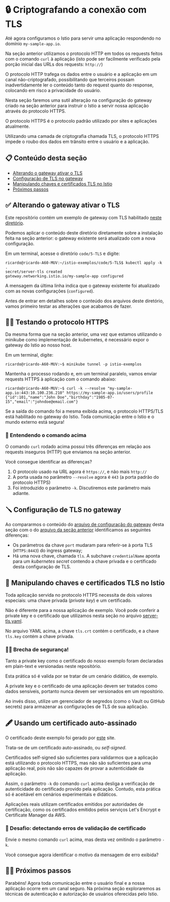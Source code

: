 # 🔒 Criptografando a conexão com TLS

Até agora configuramos o Istio para servir uma aplicação respondendo no domínio `my-sample-app.io`.

Na seção anterior utilizamos o protocolo HTTP em todos os requests feitos com o comando `curl` à aplicação
(isto pode ser facilmente verificado pela porção inicial das URLs dos requests: `http://`)

O protocolo HTTP trafega os dados entre o usuário e a aplicação em um canal não-criptografado, possibilitando
que terceiros possam inadvertidamente ler o conteúdo tanto do request quanto do response, colocando em
risco a privacidade do usuário.

Nesta seção faremos uma sutil alteração na configuração do gateway criado na seção anterior para
instruir o Istio a servir nossa aplicação através do protocolo HTTPS.

O protocolo HTTPS é o protocolo padrão utilizado por sites e aplicações atualmente.

Utilizando uma camada de criptografia chamada TLS, o protocolo HTTPS impede o roubo dos dados em trânsito entre
o usuário e a aplicação.

## 📋 Conteúdo desta seção

* [Alterando o gateway ativar o TLS](#alterando_gateway)
* [Configuração de TLS no gateway](#configuracao)
* [Manipulando chaves e certificados TLS no Istio](#chaves_certificados)
* [Próximos passos](#proximos_passos)

## <a name="alterando_gateway"></a> ✅ Alterando o gateway ativar o TLS

Este repositório contém um exemplo de gateway com TLS habilitado [neste diretório](https://github.com/ribaptista/istio-exemplos/tree/main/code/5-TLS).

Podemos aplicar o conteúdo deste diretório diretamente sobre a instalação feita na seção anterior: o gateway existente será atualizado com a nova configuração.

Em um terminal, acesse o diretório `code/5-TLS` e digite:

```console
ricardo@ricardo-A60-MUV:~/istio-exemplos/code/5-TLS$ kubectl apply -k .
secret/server-tls created
gateway.networking.istio.io/my-sample-app configured
```

A mensagem da última linha indica que o gateway existente foi atualizado com as novas configurações (`configured`).

Antes de entrar em detalhes sobre o conteúdo dos arquivos deste diretório, vamos primeiro testar as alterações que acabamos de fazer.

## 🧑‍🔬 Testando o protocolo HTTPS

Da mesma forma que na seção anterior, uma vez que estamos utilizando o minikube como implementação de kubernetes,
é necessário expor o gateway do Istio ao nosso host.

Em um terminal, digite:

```console
ricardo@ricardo-A60-MUV:~$ minikube tunnel -p istio-exemplos
```

Mantenha o processo rodando e, em um terminal paralelo, vamos enviar requests HTTPS à aplicação com o comando abaixo:

```console
ricardo@ricardo-A60-MUV:~$ curl -k --resolve "my-sample-app.io:443:10.100.236.210" https://my-sample-app.io/users/profile
{"id":101,"name":"John Doe","birthday":"1985-07-15","email":"johndoe@email.com"}
```

Se a saída do comando foi a mesma exibida acima, o protocolo HTTPS/TLS está habilitado no gateway do Istio. 
Toda comunicação entre o Istio e o mundo externo está segura!

### 🧠 Entendendo o comando acima

O comando `curl` rodado acima possui três diferenças em relação aos requests inseguros (HTTP) que enviamos na seção anterior.

Você consegue identificar as diferenças?

1. O protocolo usado na URL agora é `https://`, e não mais `http://`
2. A porta usada no parâmetro `--resolve` agora é `443` (a porta padrão do protocolo HTTPS)
3. Foi introduzido o parâmetro `-k`. Discutiremos este parâmetro mais adiante.

## <a name="configuracao"></a> 🪛 Configuração de TLS no gateway 

Ao compararmos o conteúdo do [arquivo de configuração do gateway](code/5-TLS/gateway.yaml) desta seção com
o do [arquivo da seção anterior](code/4-Gateway/gateway.yaml) identificamos as seguintes diferenças:

* Os parâmetros da chave `port` mudaram para referir-se à porta TLS (`HTTPS:8443`) do ingress gateway;
* Há uma nova chave, chamada `tls`. A subchave `credentialName` aponta para um *kubernetes secret* contendo 
a chave privada e o certificado desta configuração de TLS.

## <a name="chaves_certificados"></a> 🔐 Manipulando chaves e certificados TLS no Istio

Toda aplicação servida no protocolo HTTPS necessita de dois valores especiais: uma chave privada (*private key*) e um certificado.

Não é diferente para a nossa aplicação de exemplo. 
Você pode conferir a private key e o certificado que utilizamos nesta seção no arquivo [server-tls.yaml](code/5-TLS/server-tls.yaml).

No arquivo YAML acima, a chave `tls.crt` contém o certificado, e a chave `tls.key` contém a chave privada.

### 🛑🤚 Brecha de segurança!

Tanto a private key como o certificado do nosso exemplo foram declaradas em plain-text e versionadas neste repositório.

Esta prática só é valida por se tratar de um cenário didático, de exemplo.

A private key e o certificado de uma aplicação devem ser tratados como dados sensíveis, portanto nunca devem ser versionados em um repositório.

Ao invés disso, utilize um gerenciador de segredos (como o Vault ou GitHub secrets) para armazenar as configurações de TLS de sua aplicação.

## 🖋 Usando um certificado auto-assinado

O certificado deste exemplo foi gerado por [este](https://www.selfsignedcertificate.com/) site.

Trata-se de um certificado auto-assinado, ou *self-signed*. 

Certificados self-signed são suficientes para validarmos que a aplicação está utilizando o protocolo HTTPS, 
mas não são suficientes para uma aplicação real, pois não são capazes de provar a autenticidade da aplicação.

Assim, o parâmetro `-k` do comando `curl` acima desliga a verificação de autenticidade do certificado provido
pela aplicação. Contudo, esta prática só é aceitável em cenários experimentais e didáticos.

Aplicações reais utilizam certificados emitidos por autoridades de certificação, como os certificados emitidos
pelos serviços Let's Encrypt e Certificate Manager da AWS.

### 🐛 Desafio: detectando erros de validação de certificado

Envie o mesmo comando `curl` acima, mas desta vez omitindo o parâmetro `-k`.

Você consegue agora identificar o motivo da mensagem de erro exibida?

## <a name="proximos_passos"></a> 🏃‍♀️ Próximos passos

Parabéns! Agora toda comunicação entre o usuário final e a nossa aplicação ocorre em um canal seguro. 
Na próxima seção exploraremos as técnicas de autenticação e autorização de usuários oferecidas pelo Istio.
